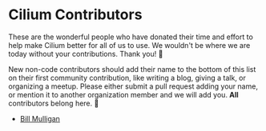 # Cilium Contributors

These are the wonderful people who have donated their time and effort to help
make Cilium better for all of us to use. We wouldn't be where we are today
without your contributions. Thank you! 💖

New non-code contributors should add their name to the bottom of this list on their first
community contribution, like writing a blog, giving a talk, or organizing a meetup. 
Please either submit a pull request adding your name, or mention it to another organization member
and we will add you. **All** contributors belong here. 💯

* [Bill Mulligan](https://github.com/xmulligan)
